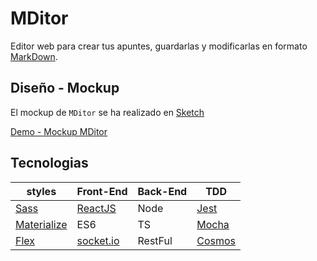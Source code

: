 # MDitor

Editor web para crear tus apuntes, guardarlas y modificarlas en formato [MarkDown](https://github.com/adam-p/markdown-here/wiki/Markdown-Cheatsheet).

## Diseño - Mockup

El mockup de `MDitor` se ha realizado en [Sketch](https://www.sketchapp.com/)

[Demo - Mockup MDitor]()

## Tecnologias

| styles| Front-End | Back-End| TDD|
| ---------- | ---------- | ---------- | ---------- |
| [Sass](https://sass-lang.com/) | [ReactJS](https://reactjs.org/)  | Node   | [Jest](https://facebook.github.io/jest/)
| [Materialize](https://react-materialize.github.io/#/) | ES6  | TS  | [Mocha](https://mochajs.org/)
| [Flex](https://css-tricks.com/snippets/css/a-guide-to-flexbox/) | [socket.io](https://socket.io/)  | RestFul  | [Cosmos](https://github.com/react-cosmos/react-cosmos)
